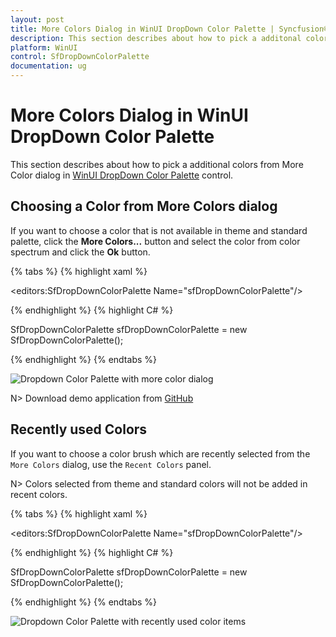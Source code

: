 ```yaml
---
layout: post
title: More Colors Dialog in WinUI DropDown Color Palette | Syncfusion®
description: This section describes about how to pick a additonal colors from More Colors Dialog in the DropDown Color Palette (SfDropDownColorPalette) control.
platform: WinUI
control: SfDropDownColorPalette
documentation: ug
---
```


# More Colors Dialog in WinUI DropDown Color Palette

This section describes about how to pick a additional colors from More Color dialog in [WinUI DropDown Color Palette](https://www.syncfusion.com/winui-controls/dropdown-color-palette) control.

## Choosing a Color from More Colors dialog

If you want to choose a color that is not available in theme and standard palette, click the **More Colors...** button and select the color from color spectrum and click the **Ok** button. 

{% tabs %}
{% highlight xaml %}

<editors:SfDropDownColorPalette Name="sfDropDownColorPalette"/>

{% endhighlight %}
{% highlight C# %}

SfDropDownColorPalette sfDropDownColorPalette = new SfDropDownColorPalette();

{% endhighlight %}
{% endtabs %}

![Dropdown Color Palette with more color dialog](Getting-Started_images/MoreColorWindow.gif)

N> Download demo application from [GitHub](https://github.com/SyncfusionExamples/syncfusion-winui-colorpalette-examples/blob/master/Samples/DropDown_ColorPalette)

## Recently used Colors

 If you want to choose a color brush which are recently selected from the `More Colors` dialog, use the `Recent Colors` panel. 

N> Colors selected from theme and standard colors will not be added in recent colors.

{% tabs %}
{% highlight xaml %}

<editors:SfDropDownColorPalette Name="sfDropDownColorPalette"/>

{% endhighlight %}
{% highlight C# %}

SfDropDownColorPalette sfDropDownColorPalette = new SfDropDownColorPalette();

{% endhighlight %}
{% endtabs %}

![Dropdown Color Palette with recently used color items](Getting-Started_images/Recentcolors.png)

